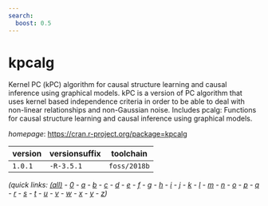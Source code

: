 ```yaml
---
search:
  boost: 0.5
---
```

# kpcalg

Kernel PC (kPC) algorithm for causal structure learning and  causal inference using graphical models. kPC is a version of PC algorithm that  uses kernel based independence criteria in order to be able to deal with  non-linear relationships and non-Gaussian noise.  Includes pcalg: Functions for causal structure learning and causal inference  using graphical models.

*homepage*: <https://cran.r-project.org/package=kpcalg>

version | versionsuffix | toolchain
--------|---------------|----------
``1.0.1`` | ``-R-3.5.1`` | ``foss/2018b``


*(quick links: [(all)](../index.md) - [0](../0/index.md) - [a](../a/index.md) - [b](../b/index.md) - [c](../c/index.md) - [d](../d/index.md) - [e](../e/index.md) - [f](../f/index.md) - [g](../g/index.md) - [h](../h/index.md) - [i](../i/index.md) - [j](../j/index.md) - [k](../k/index.md) - [l](../l/index.md) - [m](../m/index.md) - [n](../n/index.md) - [o](../o/index.md) - [p](../p/index.md) - [q](../q/index.md) - [r](../r/index.md) - [s](../s/index.md) - [t](../t/index.md) - [u](../u/index.md) - [v](../v/index.md) - [w](../w/index.md) - [x](../x/index.md) - [y](../y/index.md) - [z](../z/index.md))*

